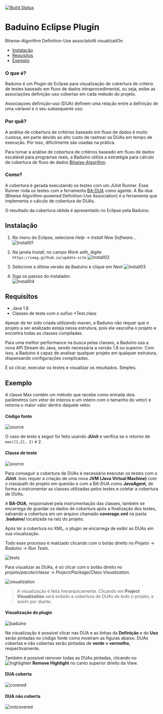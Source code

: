 [![Build Status](https://travis-ci.org/saeg/baduino.svg?branch=dev)](https://travis-ci.org/saeg/baduino)

# Baduino Eclipse Plugin
Bitwise-Algorithm Definition-Use assocIatioN visualizatiOn

* [Instalação](#instalação)
* [Requisitos](#requisitos)
* [Exemplo](#exemplo)

### O que é?
Baduino é um Plugin do Eclipse para visualização de cobertura de critério de testes baseado em fluxo de dados intraprocedimental, ou seja, exibe as associações definição-uso cobertas em cada método do projeto.

Associaçoes definição-uso (DUA) definem uma relação entre a definição de uma váriavel e o seu subsequente uso.

### Por quê?
A análise de cobertura de critérios baseado em fluxo de dados é muito custosa, em parte devido ao alto custo de rastrear as DUAs em tempo de execução. Por isso, dificilmente são usadas na prática.

Para tornar a análise de cobertura de critérios baseado em fluxo de dados escalável para programas reais, a Baduino utiliza a estratégia para cálculo de cobertura de fluxo de dados [Bitwise-Algorithm](http://www.sciencedirect.com/science/article/pii/S0020019013000537).

### Como?
A cobertura é gerada executando os testes com um JUnit Runner. Esse Runner roda os testes com a ferramenta [BA-DUA](https://github.com/saeg/ba-dua) como agente. A Ba-dua (Bitwise Algorithm-powered Definition-Use Association) é a ferramenta que implementa o cálculo de cobertura de DUAs.

O resultado da cobertura obtida é apresentado no Eclipse pela Baduino.

## Instalação

1. No menu do Eclipse, selecione *Help → Install New Software...*
![Install01](images/install01.png)

2. Na janela *Install*, no campo *Work with*, digite `https://saeg.github.io/update-site`
![Install02](images/install02.png)

3. Selecione a última versão da Baduino e clique em *Next*
![Install03](images/install03.png)

4. Siga os passos do instalador.                        
![Install04](images/install04.png)

## Requisitos
* Java 1.8
* Classes de teste com o sufixo *Test.class

Apesar de ter sido criada utilizando maven, a Baduino não requer que o projeto a ser analizado esteja nessa estrutura, pois ela vasculha o projeto e encontra todas as classes compiladas.

Para uma melhor performance na busca pelas classes, a Baduino usa a nova API Stream do Java, sendo necessária a versão 1.8 ou superior. Com isso, a Baduino é capaz de analisar qualquer projeto em qualquer estrutura, dispensando configurações complicadas.

É só clicar, executar os testes e visualizar os resultados. Simples.

## Exemplo

A classe Max contém um método que recebe como entrada dois parâmetros (um vetor de inteiros e um inteiro com o tamanho do vetor) e retorna o maior valor dentro daquele vetor.

#### Código fonte

![source](images/source.png)

O caso de teste a seguir foi feito usando **JUnit** e verifica se o retorno de `max([1,2], 2)` é 2.

#### Classe de teste

![source](images/test.png)

Para conseguir a cobertura de DUAs é necessário executar os testes com o **JUnit**. Isso requer a criação de uma nova **JVM (Java Virtual Machine)** com o classpath do projeto em questão e com a BA-DUA como **JavaAgent**, de forma a instrumentar as classes utilizadas pelos testes e coletar a cobertura de DUAs.

A **BA-DUA**, responsável pela instrumentação das classes, também se encarrega de guardar os dados de cobertura após a finalização dos testes, salvando a cobertura em um arquivo chamado **coverage.xml** na pasta **.baduino/** localizada na raíz do projeto.

Após ter a cobertura no XML, o plugin se encarrega de exibir as DUAs em sua visualização.

Todo esse processo é realizado clicando com o botão direito no *Projeto → Baduino → Run Tests*.

![tests](images/runtests.png)

Para visualizar as DUAs, é só clicar com o botão direito no *projeto/pacote/classe → Project/Package/Class Visualization*.

![visualization](images/visualization.png)

> A visualização é feita hierarquicamente.
> Clicando em **Project Visualization** será exibido a cobertura de DUAs de todo o projeto, e assim por diante.

#### Visualização do plugin

![baduino](images/baduino.png)

Na visualização é possível clicar nas DUA e as linhas da **Definição** e do **Uso** serão pintadas no código fonte como mostram as figuras abaixo. DUAs cobertas e não cobertas serão pintadas de **verde** e **vermelho**, respectivamente.

Também é possível remover todas as DUAs pintadas, clicando no ![highlighter](images/highlighter.png) **Remove Highlight** no canto superior direito da View.

#### DUA coberta

![covered](images/covered.png)

#### DUA não coberta

![notcovered](images/notcovered.png)
